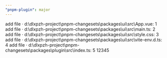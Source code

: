 ```yaml
---
"pnpm-plugin": major
---
```


add file · d:\dlxpzh-project\pnpm-changesets\packages\ui\src\App.vue: 1
add file · d:\dlxpzh-project\pnpm-changesets\packages\ui\src\main.ts: 2
add file · d:\dlxpzh-project\pnpm-changesets\packages\ui\src\style.css: 3
add file · d:\dlxpzh-project\pnpm-changesets\packages\ui\src\vite-env.d.ts: 4
add file · d:\dlxpzh-project\pnpm-changesets\packages\plugin\src\index.ts: 5
12345
